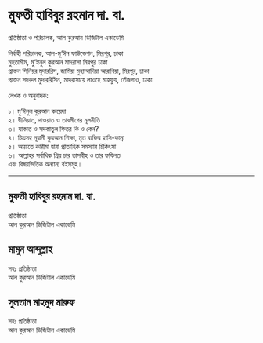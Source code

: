 
# মুফতী হাবিবুর রহমান দা. বা.
প্রতিষ্ঠাতা ও পরিচালক, আল কুরআন ডিজিটাল একাডেমি 

নির্বাহী পরিচালক, আল-মু‘ঈন ফাউন্ডেশন, মিরপুর, ঢাকা <br/>
মুহতামীম, মু‘ঈনুল কুরআন মাদরাসা মিরপুর ঢাকা <br/>
প্রাক্তন সিনিয়র মুদাররিস, জামিয়া মুহাম্মাদিয়া আরাবিয়া, মিরপুর, ঢাকা <br/>
প্রাক্তন সদরুল মুদাররিসিন, মাদরাসায়ে লাওহে মাহফুয, তেঁজগাও, ঢাকা <br/>

লেখক ও অনুবাদক:

১। মু‘ঈনুল কুরআন কায়েদা <br/>
২। দ্বীনিয়াত, দাওয়াত ও তাবলীগের মূলনীতি <br/>
৩। যাকাত ও সদকাতুল ফিতর কি ও কেন? <br/>
৪। চিত্রসহ নূরানী কুরআন শিক্ষা, মৃত ব্যক্তির হাসি-কান্না <br/>
৫। আয়াতে কারীমা দ্বারা প্রাত্যহিক সমস্যার চিকিৎসা <br/>
৬। আল্লাহর সর্বাধিক প্রিয় চার তাসবীহ ও তার ফযিলত <br/>
এবং বিষয়ভিত্তিক অন্যান্য বইসমূহ।

***

## মুফতী হাবিবুর রহমান দা. বা.
প্রতিষ্ঠাতা <br/>
আল কুরআন ডিজিটাল একাডেমি

## মামুন আব্দুল্লাহ
সহঃ প্রতিষ্ঠাতা <br/>
আল কুরআন ডিজিটাল একাডেমি

## সুলতান মাহমুদ মারুফ
সহঃ প্রতিষ্ঠাতা<br/>
আল কুরআন ডিজিটাল একাডেমি
